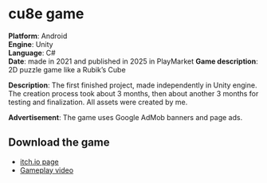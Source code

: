 # cu8e game

**Platform**: Android  
**Engine**: Unity  
**Language**: C#  
**Date**: made in 2021 and published in 2025 in PlayMarket 
**Game description**: 2D puzzle game like a Rubik’s Cube

**Description**: The first finished project, made independently in Unity engine. The creation process took about 3 months, then about another 3 months for testing and finalization. All assets were created by me.

**Advertisement**: The game uses Google AdMob banners and page ads.

## Download the game  
- [itch.io page](https://dobjalo.itch.io/cu8e)
- [Gameplay video](https://youtu.be/1A7D_K3nHJ8)


